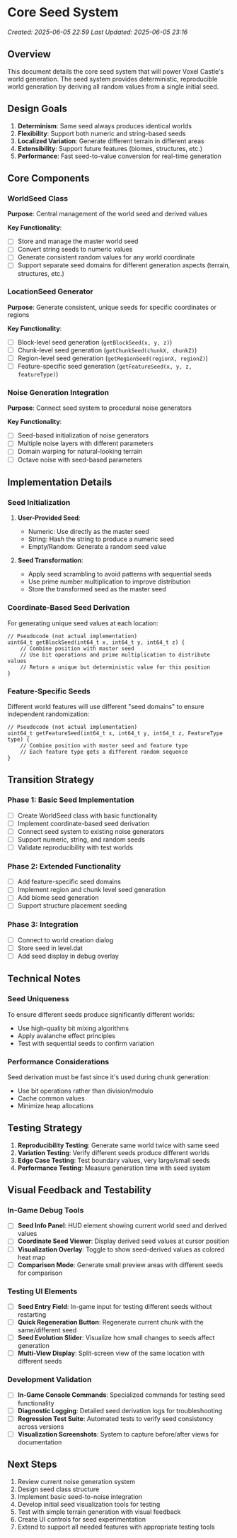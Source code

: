 # Core Seed System
*Created: 2025-06-05 22:59*
*Last Updated: 2025-06-05 23:16*

## Overview
This document details the core seed system that will power Voxel Castle's world generation. The seed system provides deterministic, reproducible world generation by deriving all random values from a single initial seed.

## Design Goals

1. **Determinism**: Same seed always produces identical worlds
2. **Flexibility**: Support both numeric and string-based seeds
3. **Localized Variation**: Generate different terrain in different areas
4. **Extensibility**: Support future features (biomes, structures, etc.)
5. **Performance**: Fast seed-to-value conversion for real-time generation

## Core Components

### WorldSeed Class

**Purpose**: Central management of the world seed and derived values

**Key Functionality**:
- [ ] Store and manage the master world seed
- [ ] Convert string seeds to numeric values
- [ ] Generate consistent random values for any world coordinate
- [ ] Support separate seed domains for different generation aspects (terrain, structures, etc.)

### LocationSeed Generator

**Purpose**: Generate consistent, unique seeds for specific coordinates or regions

**Key Functionality**:
- [ ] Block-level seed generation (`getBlockSeed(x, y, z)`)
- [ ] Chunk-level seed generation (`getChunkSeed(chunkX, chunkZ)`)
- [ ] Region-level seed generation (`getRegionSeed(regionX, regionZ)`)
- [ ] Feature-specific seed generation (`getFeatureSeed(x, y, z, featureType)`)

### Noise Generation Integration

**Purpose**: Connect seed system to procedural noise generators

**Key Functionality**:
- [ ] Seed-based initialization of noise generators
- [ ] Multiple noise layers with different parameters
- [ ] Domain warping for natural-looking terrain
- [ ] Octave noise with seed-based parameters

## Implementation Details

### Seed Initialization

1. **User-Provided Seed**:
   - Numeric: Use directly as the master seed
   - String: Hash the string to produce a numeric seed
   - Empty/Random: Generate a random seed value

2. **Seed Transformation**:
   - Apply seed scrambling to avoid patterns with sequential seeds
   - Use prime number multiplication to improve distribution
   - Store the transformed seed as the master seed

### Coordinate-Based Seed Derivation

For generating unique seed values at each location:

```
// Pseudocode (not actual implementation)
uint64_t getBlockSeed(int64_t x, int64_t y, int64_t z) {
    // Combine position with master seed
    // Use bit operations and prime multiplication to distribute values
    // Return a unique but deterministic value for this position
}
```

### Feature-Specific Seeds

Different world features will use different "seed domains" to ensure independent randomization:

```
// Pseudocode (not actual implementation)
uint64_t getFeatureSeed(int64_t x, int64_t y, int64_t z, FeatureType type) {
    // Combine position with master seed and feature type
    // Each feature type gets a different random sequence
}
```

## Transition Strategy

### Phase 1: Basic Seed Implementation
- [ ] Create WorldSeed class with basic functionality
- [ ] Implement coordinate-based seed derivation
- [ ] Connect seed system to existing noise generators
- [ ] Support numeric, string, and random seeds
- [ ] Validate reproducibility with test worlds

### Phase 2: Extended Functionality
- [ ] Add feature-specific seed domains
- [ ] Implement region and chunk level seed generation
- [ ] Add biome seed generation
- [ ] Support structure placement seeding

### Phase 3: Integration
- [ ] Connect to world creation dialog
- [ ] Store seed in level.dat
- [ ] Add seed display in debug overlay

## Technical Notes

### Seed Uniqueness

To ensure different seeds produce significantly different worlds:
- Use high-quality bit mixing algorithms
- Apply avalanche effect principles
- Test with sequential seeds to confirm variation

### Performance Considerations

Seed derivation must be fast since it's used during chunk generation:
- Use bit operations rather than division/modulo
- Cache common values
- Minimize heap allocations

## Testing Strategy

1. **Reproducibility Testing**: Generate same world twice with same seed
2. **Variation Testing**: Verify different seeds produce different worlds
3. **Edge Case Testing**: Test boundary values, very large/small seeds
4. **Performance Testing**: Measure generation time with seed system

## Visual Feedback and Testability

### In-Game Debug Tools
- [ ] **Seed Info Panel**: HUD element showing current world seed and derived values
- [ ] **Coordinate Seed Viewer**: Display derived seed values at cursor position
- [ ] **Visualization Overlay**: Toggle to show seed-derived values as colored heat map
- [ ] **Comparison Mode**: Generate small preview areas with different seeds for comparison

### Testing UI Elements
- [ ] **Seed Entry Field**: In-game input for testing different seeds without restarting
- [ ] **Quick Regeneration Button**: Regenerate current chunk with the same/different seed
- [ ] **Seed Evolution Slider**: Visualize how small changes to seeds affect generation
- [ ] **Multi-View Display**: Split-screen view of the same location with different seeds

### Development Validation
- [ ] **In-Game Console Commands**: Specialized commands for testing seed functionality
- [ ] **Diagnostic Logging**: Detailed seed derivation logs for troubleshooting
- [ ] **Regression Test Suite**: Automated tests to verify seed consistency across versions
- [ ] **Visualization Screenshots**: System to capture before/after views for documentation

## Next Steps

1. Review current noise generation system
2. Design seed class structure
3. Implement basic seed-to-noise integration
4. Develop initial seed visualization tools for testing
5. Test with simple terrain generation with visual feedback
6. Create UI controls for seed experimentation
7. Extend to support all needed features with appropriate testing tools
